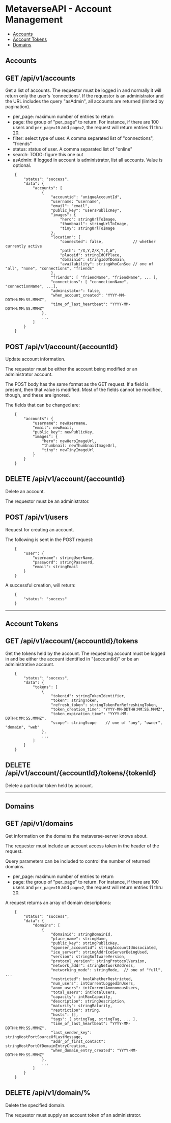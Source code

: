 # MetaverseAPI - Account Management

- [Accounts](#Accounts)
- [Account Tokens](#AccountTokens)
- [Domains](#Domains)


## Accounts

## GET /api/v1/accounts

Get a list of accounts. The requestor must be logged in and normally it will
return only the user's 'connections'. If the requestor
is an administrator and the URL includes the query "asAdmin", all accounts
are returned (limited by pagination).

- per_page: maximum number of entries to return
- page: the group of "per_page" to return. For instance, if there are 100 users and `per_page=10` and `page=2`, the request will return entries 11 thru 20.
- filter: select type of user. A comma separated list of "connections", "friends"
- status: status of user. A comma separated list of "online"
- search: TODO: figure this one out
- asAdmin: if logged in account is administrator, list all accounts. Value is optional.

```
    {
        "status": "success",
        "data": {
            "accounts": [
                {
                    "accountid": "uniqueAccountId",
                    "username: "username",
                    "email": "email",
                    "public_key": "usersPublicKey",
                    "images": {
                        "hero": stringUrlToImage,
                        "thumbnail": stringUrlToImage,
                        "tiny": stringUrlToImage
                    },
                    "location": {
                        "connected": false,             // whether currently active
                        "path": "/X,Y,Z/X,Y,Z,W",
                        "placeid": stringIdOfPlace,
                        "domainid": stringIdOfDomain,
                        "availability": stringWhoCanSee // one of "all", "none", "connections", "friends"
                    },
                    "friends": [ "friendName", "friendName", ... ],
                    "connections": [ "connectionName", "connectionName", ...],
                    "administator": false,
                    "when_account_created": "YYYY-MM-DDTHH:MM:SS.MMMZ",
                    "time_of_last_heartbeat": "YYYY-MM-DDTHH:MM:SS.MMMZ"
                },
                ...
            ]
        }
    }
```

## POST /api/v1/account/{accountId}

Update account information.

The requestor must be either the account being modified or an administrator account.

The POST body has the same format as the GET request. If a field is present, then that
value is modified. Most of the fields cannot be modified, though, and these are ignored.

The fields that can be changed are:

```
    {
        "accounts": {
            "username": newUsername,
            "email": newEmail,
            "public_key": newPublicKey,
            "images": {
                "hero": newHeroImageUrl,
                "thumbnail: newThumbnailImageUrl,
                "tiny": newTinyImageUrl
            }
        }
    }
```

## DELETE /api/v1/account/{accountId}

Delete an account.

The requestor must be an administrator.

## POST /api/v1/users

Request for creating an account.

The following is sent in the POST request:

```
    {
        "user": {
            "username": stringUserName,
            "password": stringPassword,
            "email": stringEmail
        }
    }
```

A successful creation, will return:

```
    {
        "status": "success"
    }
```

---

## Account Tokens

## GET /api/v1/account/{accountId}/tokens

Get the tokens held by the account. The requesting account must be
logged in and be either the account identified in "{accountId}" or
be an administrative account.

```
    {
        "status": "success",
        "data": {
            "tokens": [
                {
                    "tokenid": stringTokenIdentifier,
                    "token": stringToken,
                    "refresh_token": stringTokenForRefreshingToken,
                    "token_creation_time": "YYYY-MM-DDTHH:MM:SS.MMMZ",
                    "token_expiration_time": "YYYY-MM-DDTHH:MM:SS.MMMZ",
                    "scope": stringScope    // one of "any", "owner", "domain", "web"
                },
                ...
            ]
        }
    }
```

## DELETE /api/v1/account/{accountId}/tokens/{tokenId}

Delete a particular token held by account.

---

## Domains

## GET /api/v1/domains

Get information on the domains the metaverse-server knows about.

The requester must include an account access token in the header of the request.

Query parameters can be included to control the number of returned domains.

- per_page: maximum number of entries to return
- page: the group of "per_page" to return. For instance, if there are 100 users and `per_page=10` and `page=2`, the request will return entries 11 thru 20.

A request returns an array of domain descriptions:


```
    {
        "status": "success",
        "data": {
            "domains": [
                {
                    "domainid": stringDomainId,
                    "place_name": stringName,
                    "public_key": stringPublicKey,
                    "sponser_accountid": stringAccountIdAssociated,
                    "ice_server": stringAddrIceServerBeingUsed,
                    "version": stringSoftwareVersion,
                    "protocol_version": stringProtocolVersion,
                    "network_addr": stringNetworkAddress,
                    "networking_mode": stringMode,  // one of "full", ...
                    "restricted": boolWhetherRestricted,
                    "num_users": intCurrentLoggedInUsers,
                    "anon_users": intCurrentAnonomousUsers,
                    "total_users": intTotalUsers,
                    "capacity": intMaxCapacity,
                    "description": stringDescription,
                    "maturity": stringMaturity,
                    "restriction": string,
                    "hosts": [],
                    "tags": [ stringTag, stringTag, ... ],
                    "time_of_last_heartbeat": "YYYY-MM-DDTHH:MM:SS.MMMZ",
                    "last_sender_key": stringHostPortSourceOfLastMessage,
                    "addr_of_first_contact": stringHostPortOfDomainEntryCreation,
                    "when_domain_entry_created": "YYYY-MM-DDTHH:MM:SS.MMMZ"
                },
                ...
            ]
        }
    }
```

## DELETE /api/v1/domain/%

Delete the specified domain.

The requestor must supply an account token of an administrator.
